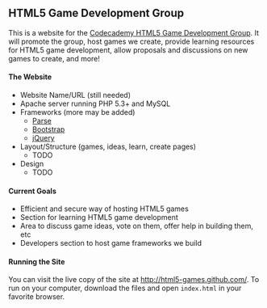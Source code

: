 ## HTML5 Game Development Group

This is a website for the [Codecademy HTML5 Game Development Group](http://www.codecademy.com/groups/html5-game-development/).
It will promote the group, host games we create, provide learning resources for HTML5 game development,
allow proposals and discussions on new games to create, and more!

#### The Website
* Website Name/URL (still needed)
* Apache server running PHP 5.3+ and MySQL
* Frameworks (more may be added)
  * [Parse](http://parse.com/)
  * [Bootstrap](http://twitter.github.io/bootstrap/)
  * [jQuery](http://jquery.com/)
* Layout/Structure (games, ideas, learn, create pages)
  * TODO
* Design
  * TODO

#### Current Goals
* Efficient and secure way of hosting HTML5 games
* Section for learning HTML5 game development
* Area to discuss game ideas, vote on them, offer help in building them, etc
* Developers section to host game frameworks we build

#### Running the Site
You can visit the live copy of the site at http://html5-games.github.com/. To run on your computer, download the files and open `index.html` in your favorite browser.
